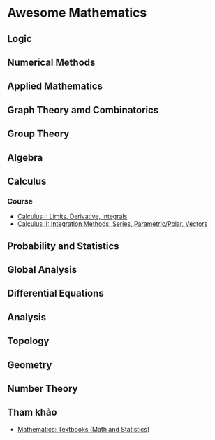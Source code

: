 # Awesome Mathematics

## Logic

## Numerical Methods

## Applied Mathematics

## Graph Theory amd Combinatorics

## Group Theory

## Algebra

## Calculus
### Course
* [Calculus I: Limits, Derivative, Integrals](https://www.youtube.com/playlist?list=PLHXZ9OQGMqxfT9RMcReZ4WcoVILP4k6-m)
* [Calculus II: Integration Methods, Series, Parametric/Polar, Vectors](https://www.youtube.com/playlist?list=PLHXZ9OQGMqxc4ySKTIW19TLrT91Ik9M4n)

## Probability and Statistics

## Global Analysis

## Differential Equations

## Analysis

## Topology

## Geometry

## Number Theory

## Tham khảo
* [Mathematics: Textbooks (Math and Statistics)](https://libguides.mit.edu/c.php?g=176079&p=1159723)
